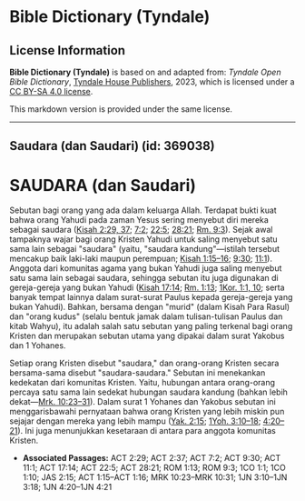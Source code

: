 # Bible Dictionary (Tyndale)

## License Information

**Bible Dictionary (Tyndale)** is based on and adapted from: _Tyndale Open Bible Dictionary_, [Tyndale House Publishers](https://tyndaleopenresources.com/), 2023, which is licensed under a [CC BY-SA 4.0 license](https://creativecommons.org/licenses/by-sa/4.0/legalcode.en).

This markdown version is provided under the same license.



--------------------------------

## Saudara (dan Saudari) (id: 369038)

SAUDARA (dan Saudari)
=====================

Sebutan bagi orang yang ada dalam keluarga Allah. Terdapat bukti kuat bahwa orang Yahudi pada zaman Yesus sering menyebut diri mereka sebagai saudara ([Kisah 2:29, 37](https://ref.ly/Acts2:29,Acts2:37); [7:2](https://ref.ly/Acts7:2); [22:5](https://ref.ly/Acts22:5); [28:21](https://ref.ly/Acts28:21); [Rm. 9:3](https://ref.ly/Rom9:3)). Sejak awal tampaknya wajar bagi orang Kristen Yahudi untuk saling menyebut satu sama lain sebagai "saudara" (yaitu, "saudara kandung"—istilah tersebut mencakup baik laki\-laki maupun perempuan; [Kisah 1:15–16](https://ref.ly/Acts1:15-Acts1:16); [9:30](https://ref.ly/Acts9:30); [11:1](https://ref.ly/Acts11:1)). Anggota dari komunitas agama yang bukan Yahudi juga saling menyebut satu sama lain sebagai saudara, sehingga sebutan itu juga digunakan di gereja\-gereja yang bukan Yahudi ([Kisah 17:14](https://ref.ly/Acts17:14); [Rm. 1:13](https://ref.ly/Rom1:13); [1Kor. 1:1, 10](https://ref.ly/1Cor1:1,1Cor1:10); serta banyak tempat lainnya dalam surat\-surat Paulus kepada gereja\-gereja yang bukan Yahudi). Bahkan, bersama dengan "murid" (dalam Kisah Para Rasul) dan "orang kudus" (selalu bentuk jamak dalam tulisan\-tulisan Paulus dan kitab Wahyu), itu adalah salah satu sebutan yang paling terkenal bagi orang Kristen dan merupakan sebutan utama yang dipakai dalam surat Yakobus dan 1 Yohanes.

Setiap orang Kristen disebut "saudara," dan orang\-orang Kristen secara bersama\-sama disebut "saudara\-saudara." Sebutan ini menekankan kedekatan dari komunitas Kristen. Yaitu, hubungan antara orang\-orang percaya satu sama lain sedekat hubungan saudara kandung (bahkan lebih dekat—[Mrk. 10:23–31](https://ref.ly/Mark10:23-Mark10:31)). Dalam surat 1 Yohanes dan Yakobus sebutan ini menggarisbawahi pernyataan bahwa orang Kristen yang lebih miskin pun sejajar dengan mereka yang lebih mampu ([Yak. 2:15](https://ref.ly/Jas2:15); [1Yoh. 3:10–18](https://ref.ly/1John3:10-1John3:18); [4:20–21](https://ref.ly/1John4:20-1John4:21)). Ini juga menunjukkan kesetaraan di antara para anggota komunitas Kristen.

* **Associated Passages:** ACT 2:29; ACT 2:37; ACT 7:2; ACT 9:30; ACT 11:1; ACT 17:14; ACT 22:5; ACT 28:21; ROM 1:13; ROM 9:3; 1CO 1:1; 1CO 1:10; JAS 2:15; ACT 1:15–ACT 1:16; MRK 10:23–MRK 10:31; 1JN 3:10–1JN 3:18; 1JN 4:20–1JN 4:21

